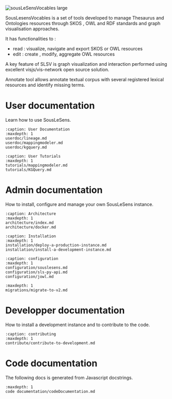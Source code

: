 ![sousLeSensVocables large](https://user-images.githubusercontent.com/1880078/130787939-adf887d3-0054-4aa7-9867-0fbcd5bfc7a2.png)

SousLesensVocables is a set of tools developed to manage Thesaurus and Ontologies resources through SKOS , OWL and RDF standards and graph visualisation approaches.

It has functionalities to :

- read : visualize, navigate and export SKOS or OWL resources
- edit : create , modify, aggregate OWL resources

A key feature of SLSV is graph visualization and interaction performed using excellent visjs/vis-network open source solution.

Annotate tool allows annotate textual corpus with several registered lexical resources and identify missing terms.

# User documentation

Learn how to use SousLeSens.

```{toctree}
:caption: User Documentation
:maxdepth: 1
userdoc/lineage.md
userdoc/mappingmodeler.md
userdoc/kgquery.md
```

```{toctree}
:caption: User Tutorials
:maxdepth: 1
tutorials/mappingmodeler.md
tutorials/KGQuery.md
```

# Admin documentation

How to install, configure and manage your own SousLeSens instance.

```{toctree}
:caption: Architecture
:maxdepth: 1
architecture/index.md
architecture/docker.md
```

```{toctree}
:caption: Installation
:maxdepth: 1
installation/deploy-a-production-instance.md
installation/install-a-development-instance.md
```

```{toctree}
:caption: configuration
:maxdepth: 1
configuration/souslesens.md
configuration/sls-py-api.md
configuration/jowl.md
```


```{toctree}
:maxdepth: 1
migrations/migrate-to-v2.md
```

# Developper documentation

How to install a development instance and to contribute to the code.

```{toctree}
:caption: contributing
:maxdepth: 1
contribute/contribute-to-development.md
```

# Code documentation

The following docs is generated from Javascript docstrings.

```{toctree}
:maxdepth: 1
code documentation/codeDocumentation.md
```
